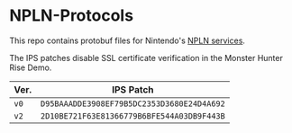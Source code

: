 # NPLN-Protocols
This repo contains protobuf files for Nintendo's [NPLN services](https://github.com/kinnay/NintendoClients/wiki/NPLN-Servers).

The IPS patches disable SSL certificate verification in the Monster Hunter Rise Demo.

| Ver. | IPS Patch |
| --- | --- |
| `v0` | `D95BAAADDE3908EF79B5DC2353D3680E24D4A692` |
| `v2` | `2D10BE721F63E81366779B6BFE544A03DB9F443B` |
